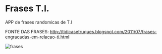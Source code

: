 # Frases T.I.

APP de frases randomicas de T.I

FONTE DAS FRASES:
http://tidicasetruques.blogspot.com/2011/07/frases-engracadas-em-relacao-ti.html

![frases](https://user-images.githubusercontent.com/17034932/73586035-d3ec3300-4486-11ea-9077-7a37e6306ddb.gif)
